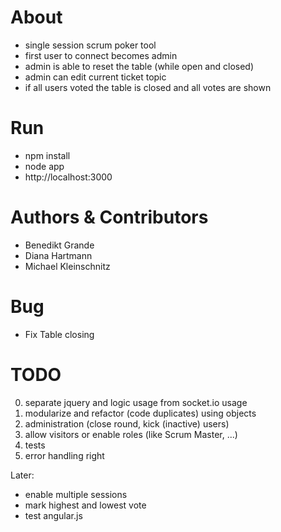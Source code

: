# About
* single session scrum poker tool
* first user to connect becomes admin
* admin is able to reset the table (while open and closed)
* admin can edit current ticket topic
* if all users voted the table is closed and all votes are shown

# Run
* npm install
* node app
* http://localhost:3000

# Authors & Contributors
* Benedikt Grande
* Diana Hartmann
* Michael Kleinschnitz

# Bug
* Fix Table closing

# TODO
0) separate jquery and logic usage from socket.io usage
1) modularize and refactor (code duplicates) using objects
2) administration (close round, kick (inactive) users)
3) allow visitors or enable roles (like Scrum Master, ...)
4) tests
5) error handling right

Later:
* enable multiple sessions
* mark highest and lowest vote
* test angular.js